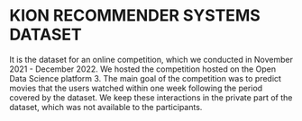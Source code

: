 # KION RECOMMENDER SYSTEMS DATASET

It is the dataset for an online competition, which we conducted in November 2021 - December 2022. We hosted the competition hosted on the Open Data Science platform 3. The main goal of the competition was to predict movies that the users watched within one week following the period covered by the dataset. We keep these interactions in the private part of the dataset, which was not available to the participants.

